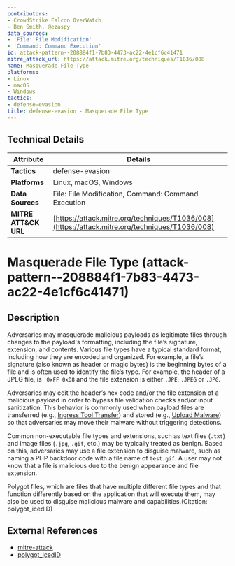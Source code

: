 ```yaml
---
contributors:
- CrowdStrike Falcon OverWatch
- Ben Smith, @ezaspy
data_sources:
- 'File: File Modification'
- 'Command: Command Execution'
id: attack-pattern--208884f1-7b83-4473-ac22-4e1cf6c41471
mitre_attack_url: https://attack.mitre.org/techniques/T1036/008
name: Masquerade File Type
platforms:
- Linux
- macOS
- Windows
tactics:
- defense-evasion
title: defense-evasion - Masquerade File Type
---
```


## Technical Details

| Attribute | Details |
|-----------|----------|
| **Tactics** | defense-evasion |
| **Platforms** | Linux, macOS, Windows |
| **Data Sources** | File: File Modification, Command: Command Execution |
| **MITRE ATT&CK URL** | [https://attack.mitre.org/techniques/T1036/008](https://attack.mitre.org/techniques/T1036/008) |

# Masquerade File Type (attack-pattern--208884f1-7b83-4473-ac22-4e1cf6c41471)

## Description
Adversaries may masquerade malicious payloads as legitimate files through changes to the payload's formatting, including the file’s signature, extension, and contents. Various file types have a typical standard format, including how they are encoded and organized. For example, a file’s signature (also known as header or magic bytes) is the beginning bytes of a file and is often used to identify the file’s type. For example, the header of a JPEG file,  is <code> 0xFF 0xD8</code> and the file extension is either `.JPE`, `.JPEG` or `.JPG`. 

Adversaries may edit the header’s hex code and/or the file extension of a malicious payload in order to bypass file validation checks and/or input sanitization. This behavior is commonly used when payload files are transferred (e.g., [Ingress Tool Transfer](https://attack.mitre.org/techniques/T1105)) and stored (e.g., [Upload Malware](https://attack.mitre.org/techniques/T1608/001)) so that adversaries may move their malware without triggering detections. 

Common non-executable file types and extensions, such as text files (`.txt`) and image files (`.jpg`, `.gif`, etc.) may be typically treated as benign.  Based on this, adversaries may use a file extension to disguise malware, such as naming a PHP backdoor code with a file name of <code>test.gif</code>. A user may not know that a file is malicious due to the benign appearance and file extension.

Polygot files, which are files that have multiple different file types and that function differently based on the application that will execute them, may also be used to disguise malicious malware and capabilities.(Citation: polygot_icedID)

## External References
- [mitre-attack](https://attack.mitre.org/techniques/T1036/008)
- [polygot_icedID](https://unit42.paloaltonetworks.com/polyglot-file-icedid-payload)
